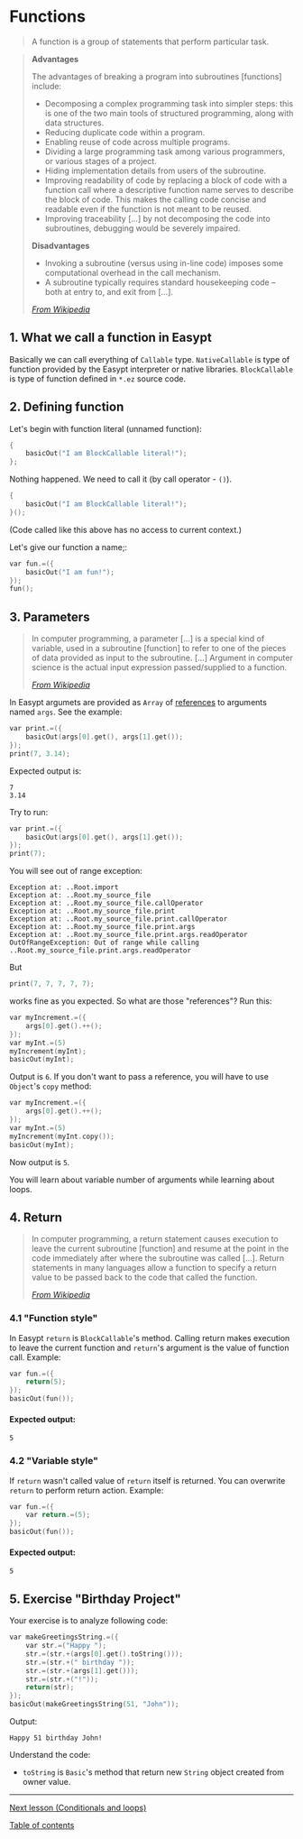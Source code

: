 # Functions

> A function is a group of statements that perform particular task.

>**Advantages**
>
>The advantages of breaking a program into subroutines [functions] include:
>- Decomposing a complex programming task into simpler steps: this is one of the two main tools of structured programming, along with data structures.
>- Reducing duplicate code within a program.
>- Enabling reuse of code across multiple programs.
>- Dividing a large programming task among various programmers, or various stages of a project.
>- Hiding implementation details from users of the subroutine.
>- Improving readability of code by replacing a block of code with a function call where a descriptive function name serves to describe the block of code. This makes the calling code concise and readable even if the function is not meant to be reused.
>- Improving traceability [...] by not decomposing the code into subroutines, debugging would be severely impaired.
>
>**Disadvantages**
>- Invoking a subroutine (versus using in-line code) imposes some computational overhead in the call mechanism.
>- A subroutine typically requires standard housekeeping code – both at entry to, and exit from [...].
>
>[_From Wikipedia_](https://en.wikipedia.org/wiki/Subroutine)

## 1. What we call a function in Easypt

Basically we can call everything of `Callable` type. `NativeCallable` is type of function provided by the Easypt interpreter or native libraries. `BlockCallable` is type of function defined in `*.ez` source code.

## 2. Defining function

Let's begin with function literal (unnamed function):

```c
{
    basicOut("I am BlockCallable literal!");
};
```

Nothing happened. We need to call it (by call operator - `()`).

```c
{
    basicOut("I am BlockCallable literal!");
}();
```

(Code called like this above has no access to current context.)

Let's give our function a name;:

```c
var fun.=({
    basicOut("I am fun!");
});
fun();
```

## 3. Parameters

> In computer programming, a parameter  [...] is a special kind of variable, used in a subroutine [function] to refer to one of the pieces of data provided as input to the subroutine. [...] Argument in computer science is the actual input expression passed/supplied to a function.
>
>[_From Wikipedia_](https://en.wikipedia.org/wiki/Parameter_(computer_programming))

In Easypt argumets are provided as `Array` of [references](https://en.wikipedia.org/wiki/Evaluation_strategy#Call_by_reference) to arguments named `args`. See the example:

```c
var print.=({
    basicOut(args[0].get(), args[1].get());
});
print(7, 3.14);
```

Expected output is:

```
7
3.14
```

Try to run:

```c
var print.=({
    basicOut(args[0].get(), args[1].get());
});
print(7);
```

You will see out of range exception:

```
Exception at: ..Root.import
Exception at: ..Root.my_source_file
Exception at: ..Root.my_source_file.callOperator
Exception at: ..Root.my_source_file.print
Exception at: ..Root.my_source_file.print.callOperator
Exception at: ..Root.my_source_file.print.args
Exception at: ..Root.my_source_file.print.args.readOperator
OutOfRangeException: Out of range while calling ..Root.my_source_file.print.args.readOperator
```

But 

```c
print(7, 7, 7, 7, 7);
```

works fine as you expected. So what are those "references"? Run this:

```c
var myIncrement.=({
    args[0].get().++();
});
var myInt.=(5)
myIncrement(myInt);
basicOut(myInt);
```

Output is `6`. If you don't want to pass a reference, you will have to use `Object`'s `copy` method:

```c
var myIncrement.=({
    args[0].get().++();
});
var myInt.=(5)
myIncrement(myInt.copy());
basicOut(myInt);
```

Now output is `5`.

You will learn about variable number of arguments while learning about loops.

## 4. Return

>In computer programming, a return statement causes execution to leave the current subroutine [function] and resume at the point in the code immediately after where the subroutine was called [...]. Return statements in many languages allow a function to specify a return value to be passed back to the code that called the function.
>
>[_From Wikipedia_](https://en.wikipedia.org/wiki/Return_statement)

### 4.1 "Function style"

In Easypt `return` is `BlockCallable`'s method. Calling return makes execution to leave the current function and `return`'s argument is the value of function call. Example:

```c
var fun.=({
    return(5);
});
basicOut(fun());
```

#### Expected output:

```
5
```

### 4.2 "Variable style"

If `return` wasn't called value of `return` itself is returned. You can overwrite `return`  to perform return action. Example:

```c
var fun.=({
    var return.=(5);
});
basicOut(fun());
```

#### Expected output:

```
5
```

## 5. Exercise "Birthday Project"

Your exercise is to analyze following code:

```c
var makeGreetingsString.=({
    var str.=("Happy ");
    str.=(str.+(args[0].get().toString()));
    str.=(str.+(" birthday "));
    str.=(str.+(args[1].get()));
    str.=(str.+("!"));
    return(str);
});
basicOut(makeGreetingsString(51, "John"));
```

Output:

```
Happy 51 birthday John!
```

Understand the code:

- `toString` is `Basic`'s method that return new `String` object created from owner value.

---

[Next lesson (Conditionals and loops)](conditionals_and_loops.md)

[Table of contents](tutorial.md)